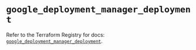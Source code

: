 # `google_deployment_manager_deployment`

Refer to the Terraform Registry for docs: [`google_deployment_manager_deployment`](https://registry.terraform.io/providers/hashicorp/google/5.28.0/docs/resources/deployment_manager_deployment).
